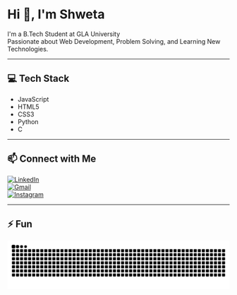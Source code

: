 # Hi 👋, I'm Shweta

I'm a B.Tech Student at GLA University  
Passionate about Web Development, Problem Solving, and Learning New Technologies.

---

## 💻 Tech Stack

- JavaScript
- HTML5
- CSS3
- Python
- C

---

## 📫 Connect with Me

[![LinkedIn](https://img.shields.io/badge/LinkedIn-0077B5?style=flat&logo=linkedin&logoColor=white)](https://linkedin.com/in/your-profile)  
[![Gmail](https://img.shields.io/badge/Gmail-D14836?style=flat&logo=gmail&logoColor=white)](mailto:your.email@gmail.com)  
[![Instagram](https://img.shields.io/badge/Instagram-E4405F?style=flat&logo=instagram&logoColor=white)](https://instagram.com/your-profile)

---

## ⚡ Fun

![Snake Animation](https://raw.githubusercontent.com/SHWETA-01459/SHWETA-01459/output/snake.svg)
